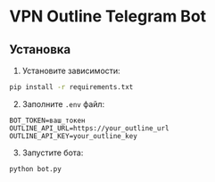 # VPN Outline Telegram Bot

## Установка
1. Установите зависимости:
```bash
pip install -r requirements.txt
```

2. Заполните `.env` файл:
```env
BOT_TOKEN=ваш_токен
OUTLINE_API_URL=https://your_outline_url
OUTLINE_API_KEY=your_outline_key
```

3. Запустите бота:
```bash
python bot.py
```